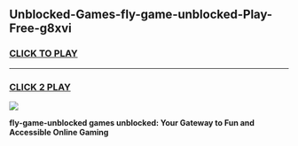 
## Unblocked-Games-fly-game-unblocked-Play-Free-g8xvi
<h3>
<a href="https://premium76.site?title=fly-game-unblocked&ref=18A">CLICK TO PLAY</a></h3>
<hr>

<h3>
<a href="https://premium76.site?title=fly-game-unblocked&ref=18A">CLICK 2 PLAY</a>
  
</h3>

<a href="https://premium76.site?title=fly-game-unblocked&ref=18A"><img src="https://clearcache.store/games.png"></a>


**fly-game-unblocked games unblocked: Your Gateway to Fun and Accessible Online Gaming**
